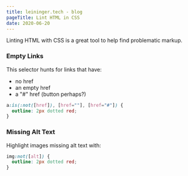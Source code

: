 ```yaml
---
title: leininger.tech - blog
pageTitle: Lint HTML in CSS
date: 2020-06-20
---
```


Linting HTML with CSS is a great tool to help find problematic markup.

### Empty Links
This selector hunts for links that have:
- no href
- an empty href
- a "#" href (button perhaps?)

```css
a:is(:not([href]), [href=""], [href="#"]) {
  outline: 2px dotted red;
}
```

### Missing Alt Text
Highlight images missing alt text with:

```css
img:not([alt]) {
  outline: 2px dotted red;
}
```
